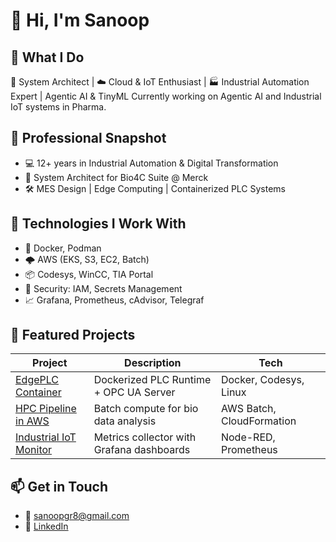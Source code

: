 # 👋 Hi, I'm Sanoop

## 🔧 What I Do
🚀 System Architect | ☁️ Cloud & IoT Enthusiast | 🏭 Industrial Automation Expert  | Agentic AI & TinyML
Currently working on Agentic AI and Industrial IoT systems in Pharma.

## 💼 Professional Snapshot
- 💻 12+ years in Industrial Automation & Digital Transformation
- 🧠 System Architect for Bio4C Suite @ Merck
- 🛠️ MES Design | Edge Computing | Containerized PLC Systems

## 🧩 Technologies I Work With
- 🐳 Docker, Podman
- 🌩️ AWS (EKS, S3, EC2, Batch)
- 📦 Codesys, WinCC, TIA Portal
- 🔐 Security: IAM, Secrets Management
- 📈 Grafana, Prometheus, cAdvisor, Telegraf

## 📂 Featured Projects
| Project | Description | Tech |
|--------|-------------|------|
| [EdgePLC Container](#) | Dockerized PLC Runtime + OPC UA Server | Docker, Codesys, Linux |
| [HPC Pipeline in AWS](#) | Batch compute for bio data analysis | AWS Batch, CloudFormation |
| [Industrial IoT Monitor](#) | Metrics collector with Grafana dashboards | Node-RED, Prometheus |

## 📫 Get in Touch
- 📧 sanoopgr8@gmail.com
- 💼 [LinkedIn](https://www.linkedin.com/in/sanoopj/)
